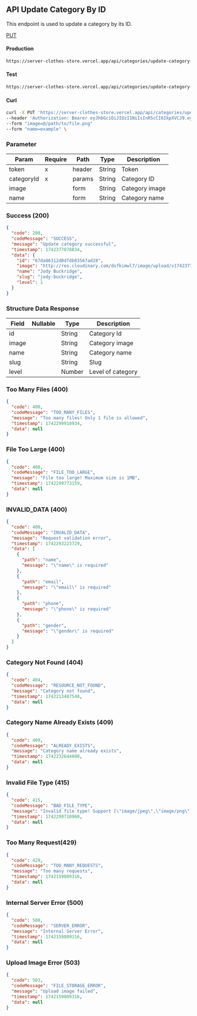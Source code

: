 ## API Update Category By ID

This endpoint is used to update a category by its ID.

[PUT](#)

#### Production

```bash
https://server-clothes-store.vercel.app/api/categories/update-category-by-id/:categoryId
```

#### Test

```bash
https://server-clothes-store.vercel.app/api/categories/update-category-by-id/:categoryId
```

#### Curl

```bash
curl -X PUT 'https://server-clothes-store.vercel.app/api/categories/update-category-by-id/67d7e61b5114396a4af8b95d' \
--header 'Authorization: Bearer eyJhbGciOiJIUzI1NiIsInR5cCI6IkpXVCJ9.eyJpZCI6IjY3ZDJhMzMyYzhhMjEzYjA1MDI4MzNjNiIsInR5cGUiOiJVc2VyIiwiaWF0IjoxNzQyMjAxMDU5LCJleHAiOjE3NDIyMDE5NTl9.gsqLAzSlJKDPU3D9gvKg_I42NJ3NhI2d5svf-MYywDo' \
--form "image=@/path/to/file.png"
--form "name=example" \
```

### Parameter

| Param      | Require | Path   | Type   | Description    |
| ---------- | ------- | ------ | ------ | -------------- |
| token      | x       | header | String | Token          |
| categoryId | x       | params | String | Category ID    |
| image      |         | form   | String | Category image |
| name       |         | form   | String | Category name  |

### Success (200)

```json
{
  "code": 200,
  "codeMessage": "SUCCESS",
  "message": "Update category successful",
  "timestamp": 1742377078834,
  "data": {
    "id": "67da86312d0dfdb03567ad28",
    "image": "http://res.cloudinary.com/dsfkimwl7/image/upload/v1742377076/categories-image/1742377073496_4eb3f9d3-fe29-42ee-868e-f532a1999ba1.jpg",
    "name": "Jody Buckridge",
    "slug": "jody-buckridge",
    "level": 1
  }
}
```

### Structure Data Response

| Field | Nullable | Type   | Description       |
| ----- | -------- | ------ | ----------------- |
| id    |          | String | Category Id       |
| image |          | String | Category image    |
| name  |          | String | Category name     |
| slug  |          | String | Slug              |
| level |          | Number | Level of category |

### Too Many Files (400)

```json
{
  "code": 400,
  "codeMessage": "TOO_MANY_FILES",
  "message": "Too many files! Only 1 file is allowed",
  "timestamp": 1742299918934,
  "data": null
}
```

### File Too Large (400)

```json
{
  "code": 400,
  "codeMessage": "FILE_TOO_LARGE",
  "message": "File too large! Maximum size is 1MB",
  "timestamp": 1742299773159,
  "data": null
}
```

### INVALID_DATA (400)

```json
{
  "code": 400,
  "codeMessage": "INVALID_DATA",
  "message": "Request validation error",
  "timestamp": 1742293223729,
  "data": [
    {
      "path": "name",
      "message": "\"name\" is required"
    },
    {
      "path": "email",
      "message": "\"email\" is required"
    },
    {
      "path": "phone",
      "message": "\"phone\" is required"
    },
    {
      "path": "gender",
      "message": "\"gender\" is required"
    }
  ]
}
```

### Category Not Found (404)

```json
{
  "code": 404,
  "codeMessage": "RESOURCE_NOT_FOUND",
  "message": "Category not found",
  "timestamp": 1742213487548,
  "data": null
}
```

### Category Name Already Exists (409)

```json
{
  "code": 409,
  "codeMessage": "ALREADY_EXISTS",
  "message": "Category name already exists",
  "timestamp": 1742232644800,
  "data": null
}
```

### Invalid File Type (415)

```json
{
  "code": 415,
  "codeMessage": "BAD_FILE_TYPE",
  "message": "Invalid file type! Support [\"image/jpeg\",\"image/png\"]",
  "timestamp": 1742299710960,
  "data": null
}
```

### Too Many Request(429)

```json
{
  "code": 429,
  "codeMessage": "TOO_MANY_REQUESTS",
  "message": "Too many requests",
  "timestamp": 1742159809316,
  "data": null
}
```

### Internal Server Error (500)

```json
{
  "code": 500,
  "codeMessage": "SERVER_ERROR",
  "message": "Internal Server Error",
  "timestamp": 1742159809316,
  "data": null
}
```

### Upload Image Error (503)

```json
{
  "code": 503,
  "codeMessage": "FILE_STORAGE_ERROR",
  "message": "Upload image failed",
  "timestamp": 1742159809316,
  "data": null
}
```
